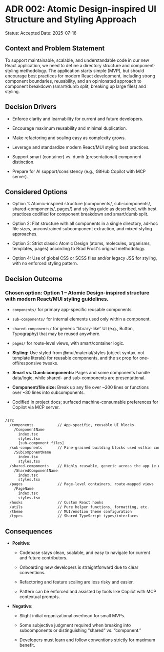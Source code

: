 # ADR 002: Atomic Design-inspired UI Structure and Styling Approach

Status: Accepted
Date: 2025-07-16

## Context and Problem Statement

To support maintainable, scalable, and understandable code in our new React application, we need to define a directory structure and component-styling methodology. The application starts simple (MVP), but should encourage best practices for modern React development, including strong component boundaries, reusability, and an opinionated approach to component breakdown (smart/dumb split, breaking up large files) and styling.

## Decision Drivers

- Enforce clarity and learnability for current and future developers.

- Encourage maximum reusability and minimal duplication.

- Make refactoring and scaling easy as complexity grows.

- Leverage and standardize modern React/MUI styling best practices.

- Support smart (container) vs. dumb (presentational) component distinction.

- Prepare for AI support/consistency (e.g., GitHub Copilot with MCP server).

## Considered Options

- Option 1: Atomic-inspired structure (components/, sub-components/, shared-components/, pages/) and styling guide as described, with best practices codified for component breakdown and smart/dumb split.

- Option 2: Flat structure with all components in a single directory, ad-hoc file sizes, unconstrained subcomponent extraction, and mixed styling approaches.

- Option 3: Strict classic Atomic Design (atoms, molecules, organisms, templates, pages) according to Brad Frost's original methodology.

- Option 4: Use of global CSS or SCSS files and/or legacy JSS for styling, with no enforced styling pattern.

## Decision Outcome

### Chosen option: Option 1 – Atomic Design-inspired structure with modern React/MUI styling guidelines.

- `components/` for primary app-specific reusable components.

- `sub-components/` for internal elements used only within a component.

- `shared-components/` for generic “library-like” UI (e.g., Button, Typography) that may be reused anywhere.

- `pages/` for route-level views, with smart/container logic.

- **Styling:** Use styled from @mui/material/styles (object syntax, not template literals) for reusable components, and the sx prop for one-off/responsive tweaks.

- **Smart vs. Dumb components:** Pages and some components handle data/logic, while shared- and sub-components are presentational.

- **Component/file size:** Break up any file over ~200 lines or functions over ~30 lines into subcomponents.

- Codified in project docs; surfaced machine-consumable preferences for Copilot via MCP server.

```txt

/src
  /components           // App-specific, reusable UI blocks
    /ComponentName
      index.tsx
      styles.tsx
      [sub-component files]
  /sub-components       // Fine-grained building blocks used within components
    /SubComponentName
      index.tsx
      styles.tsx
  /shared-components    // Highly reusable, generic across the app (e.g., buttons, typographies)
    /SharedComponentName
      index.tsx
      styles.tsx
  /pages                // Page-level containers, route-mapped views
    /PageName
      index.tsx
      styles.tsx
  /hooks                // Custom React hooks
  /utils                // Pure helper functions, formatting, etc.
  /theme                // MUI/emotion theme configuration
  /types                // Shared TypeScript types/interfaces
```

## Consequences

- **Positive:**

  - Codebase stays clean, scalable, and easy to navigate for current and future contributors.

  - Onboarding new developers is straightforward due to clear conventions.

  - Refactoring and feature scaling are less risky and easier.

  - Pattern can be enforced and assisted by tools like Copilot with MCP contextual prompts.

- **Negative:**

  - Slight initial organizational overhead for small MVPs.

  - Some subjective judgment required when breaking into subcomponents or distinguishing “shared” vs. “component.”

  - Developers must learn and follow conventions strictly for maximum benefit.
